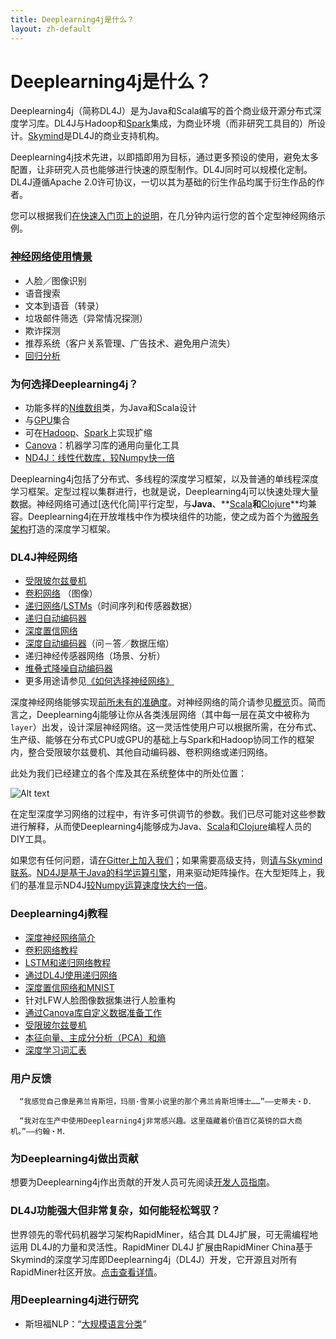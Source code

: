 ```yaml
---
title: Deeplearning4j是什么？
layout: zh-default
---
```


# Deeplearning4j是什么？

Deeplearning4j（简称DL4J）是为Java和Scala编写的首个商业级开源分布式深度学习库。DL4J与Hadoop和[Spark](spark)集成，为商业环境（而非研究工具目的）所设计。[Skymind](http://www.skymind.io)是DL4J的商业支持机构。

Deeplearning4j技术先进，以即插即用为目标，通过更多预设的使用，避免太多配置，让非研究人员也能够进行快速的原型制作。DL4J同时可以规模化定制。DL4J遵循Apache 2.0许可协议，一切以其为基础的衍生作品均属于衍生作品的作者。

您可以根据我们[在快速入门页上的说明](cn/quickstart)，在几分钟内运行您的首个定型神经网络示例。

### [神经网络使用情景](cn/use_cases)

* 人脸／图像识别
* 语音搜索
* 文本到语音（转录）
* 垃圾邮件筛选（异常情况探测）
* 欺诈探测
* 推荐系统（客户关系管理、广告技术、避免用户流失）
* [回归分析](linear-regression)

### 为何选择Deeplearning4j？

* 功能多样的[N维数组](http://nd4j.org/zh-getstarted)类，为Java和Scala设计
* 与[GPU](http://nd4j.org/gpu_native_backends.html)集合
* 可在[Hadoop](https://github.com/deeplearning4j/deeplearning4j/tree/master/deeplearning4j-scaleout/hadoop-yarn)、[Spark](./spark.html)上实现扩缩
* [Canova](canova)：机器学习库的通用向量化工具
* [ND4J：线性代数库，较Numpy快一倍](http://nd4j.org/benchmarking)

Deeplearning4j包括了分布式、多线程的深度学习框架，以及普通的单线程深度学习框架。定型过程以集群进行，也就是说，Deeplearning4j可以快速处理大量数据。神经网络可通过[迭代化简]平行定型，与**Java**、**[Scala](http://nd4j.org/scala.html)**和**[Clojure](https://github.com/wildermuthn/d4lj-iris-example-clj/blob/master/src/dl4j_clj_example/core.clj)**均兼容。Deeplearning4j在开放堆栈中作为模块组件的功能，使之成为首个为[微服务架构](http://microservices.io/patterns/microservices.html)打造的深度学习框架。

### DL4J神经网络

* [受限玻尔兹曼机](cn/restrictedboltzmannmachine)
* [卷积网络](cn/convolutionalnets) （图像）
* [递归网络](cn/usingrnns)/[LSTMs](cn/lstm)（时间序列和传感器数据）
* [递归自动编码器](https://github.com/deeplearning4j/deeplearning4j/blob/master/deeplearning4j-core/src/main/java/org/deeplearning4j/nn/layers/feedforward/autoencoder/recursive/RecursiveAutoEncoder.java)
* [深度置信网络](deepbeliefnetwork)
* [深度自动编码器](deepautoencoder)（问－答／数据压缩）
* 递归神经传感器网络（场景、分析）
* [堆叠式降噪自动编码器](stackeddenoisingautoencoder)
* 更多用途请参见[《如何选择神经网络》](neuralnetworktable)

深度神经网络能够实现[前所未有的准确度](accuracy)。对神经网络的简介请参见[概览](cn/neuralnet-overview)页。简而言之，Deeplearning4j能够让你从各类浅层网络（其中每一层在英文中被称为`layer`）出发，设计深层神经网络。这一灵活性使用户可以根据所需，在分布式、生产级、能够在分布式CPU或GPU的基础上与Spark和Hadoop协同工作的框架内，整合受限玻尔兹曼机、其他自动编码器、卷积网络或递归网络。

此处为我们已经建立的各个库及其在系统整体中的所处位置：

![Alt text](../img/schematic_overview.png)

在定型深度学习网络的过程中，有许多可供调节的参数。我们已尽可能对这些参数进行解释，从而使Deeplearning4j能够成为Java、[Scala](https://github.com/deeplearning4j/nd4s)和[Clojure](https://github.com/whilo/clj-nd4j)编程人员的DIY工具。

如果您有任何问题，请[在Gitter上加入我们](https://gitter.im/deeplearning4j/deeplearning4j)；如果需要高级支持，则[请与Skymind联系](http://www.skymind.io/contact/)。[ND4J是基于Java的科学运算引擎](http://nd4j.org/zh-index)，用来驱动矩阵操作。在大型矩阵上，我们的基准显示ND4J[较Numpy运算速度快大约一倍](http://nd4j.org/benchmarking)。

### Deeplearning4j教程

* [深度神经网络简介](cn/neuralnet-overview)
* [卷积网络教程](cn/convolutionalnets)
* [LSTM和递归网络教程](cn/lstm)
* [通过DL4J使用递归网络](cn/usingrnns)
* [深度置信网络和MNIST](cn/mnist-tutorial)
* 针对LFW人脸图像数据集进行人脸重构
* [通过Canova库自定义数据准备工作](image-data-pipeline)
* [受限玻尔兹曼机](cn/restrictedboltzmannmachine)
* [本征向量、主成分分析（PCA）和熵](cn/eigenvector)
* [深度学习词汇表](glossary)

### 用户反馈

      “我感觉自己像是弗兰肯斯坦，玛丽·雪莱小说里的那个弗兰肯斯坦博士……”――史蒂夫・D．

      “我对在生产中使用Deeplearning4j非常感兴趣。这里蕴藏着价值百亿英镑的巨大商机。”――约翰・M．

### 为Deeplearning4j做出贡献

想要为Deeplearning4j作出贡献的开发人员可先阅读[开发人员指南](devguide)。

### DL4J功能强大但非常复杂，如何能轻松驾驭？

世界领先的零代码机器学习架构RapidMiner，结合其 DL4J扩展，可无需编程地运用 DL4J的力量和灵活性。RapidMiner DL4J 扩展由RapidMiner China基于Skymind的深度学习库即Deeplearning4j（DL4J）开发，它开源且对所有RapidMiner社区开放。[点击查看详情](https://www.rapidminerchina.com/products/shop/product/deeplearning4j/)。

### 用Deeplearning4j进行研究

* 斯坦福NLP：“[大规模语言分类](http://nlp.stanford.edu/courses/cs224n/2015/reports/24.pdf)”
